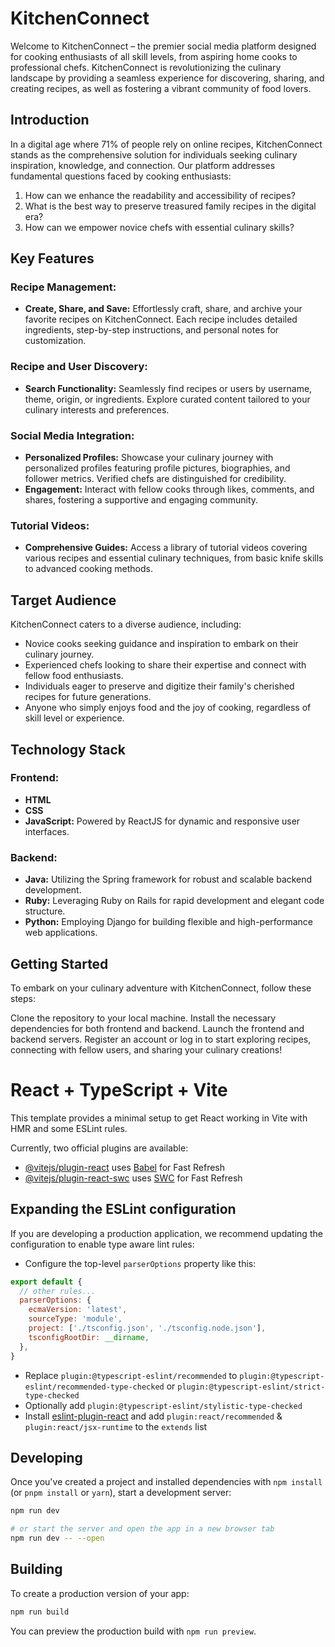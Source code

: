# KitchenConnect

Welcome to KitchenConnect – the premier social media platform designed for cooking enthusiasts of all skill levels, from aspiring home cooks to professional chefs. KitchenConnect is revolutionizing the culinary landscape by providing a seamless experience for discovering, sharing, and creating recipes, as well as fostering a vibrant community of food lovers.

## Introduction

In a digital age where 71% of people rely on online recipes, KitchenConnect stands as the comprehensive solution for individuals seeking culinary inspiration, knowledge, and connection. Our platform addresses fundamental questions faced by cooking enthusiasts:

1. How can we enhance the readability and accessibility of recipes?
2. What is the best way to preserve treasured family recipes in the digital era?
3. How can we empower novice chefs with essential culinary skills?

## Key Features

### Recipe Management:

- **Create, Share, and Save:** Effortlessly craft, share, and archive your favorite recipes on KitchenConnect. Each recipe includes detailed ingredients, step-by-step instructions, and personal notes for customization.

### Recipe and User Discovery:

- **Search Functionality:** Seamlessly find recipes or users by username, theme, origin, or ingredients. Explore curated content tailored to your culinary interests and preferences.

### Social Media Integration:

- **Personalized Profiles:** Showcase your culinary journey with personalized profiles featuring profile pictures, biographies, and follower metrics. Verified chefs are distinguished for credibility.
- **Engagement:** Interact with fellow cooks through likes, comments, and shares, fostering a supportive and engaging community.

### Tutorial Videos:

- **Comprehensive Guides:** Access a library of tutorial videos covering various recipes and essential culinary techniques, from basic knife skills to advanced cooking methods.

## Target Audience

KitchenConnect caters to a diverse audience, including:

- Novice cooks seeking guidance and inspiration to embark on their culinary journey.
- Experienced chefs looking to share their expertise and connect with fellow food enthusiasts.
- Individuals eager to preserve and digitize their family's cherished recipes for future generations.
- Anyone who simply enjoys food and the joy of cooking, regardless of skill level or experience.

## Technology Stack

### Frontend:

- **HTML**
- **CSS**
- **JavaScript:** Powered by ReactJS for dynamic and responsive user interfaces.

### Backend:

- **Java:** Utilizing the Spring framework for robust and scalable backend development.
- **Ruby:** Leveraging Ruby on Rails for rapid development and elegant code structure.
- **Python:** Employing Django for building flexible and high-performance web applications.

## Getting Started

To embark on your culinary adventure with KitchenConnect, follow these steps:

Clone the repository to your local machine.
Install the necessary dependencies for both frontend and backend.
Launch the frontend and backend servers.
Register an account or log in to start exploring recipes, connecting with fellow users, and sharing your culinary creations!

# React + TypeScript + Vite

This template provides a minimal setup to get React working in Vite with HMR and some ESLint rules.

Currently, two official plugins are available:

- [@vitejs/plugin-react](https://github.com/vitejs/vite-plugin-react/blob/main/packages/plugin-react/README.md) uses [Babel](https://babeljs.io/) for Fast Refresh
- [@vitejs/plugin-react-swc](https://github.com/vitejs/vite-plugin-react-swc) uses [SWC](https://swc.rs/) for Fast Refresh

## Expanding the ESLint configuration

If you are developing a production application, we recommend updating the configuration to enable type aware lint rules:

- Configure the top-level `parserOptions` property like this:

```js
export default {
  // other rules...
  parserOptions: {
    ecmaVersion: 'latest',
    sourceType: 'module',
    project: ['./tsconfig.json', './tsconfig.node.json'],
    tsconfigRootDir: __dirname,
  },
}
```

- Replace `plugin:@typescript-eslint/recommended` to `plugin:@typescript-eslint/recommended-type-checked` or `plugin:@typescript-eslint/strict-type-checked`
- Optionally add `plugin:@typescript-eslint/stylistic-type-checked`
- Install [eslint-plugin-react](https://github.com/jsx-eslint/eslint-plugin-react) and add `plugin:react/recommended` & `plugin:react/jsx-runtime` to the `extends` list

## Developing

Once you've created a project and installed dependencies with `npm install` (or `pnpm install` or `yarn`), start a development server:

```bash
npm run dev

# or start the server and open the app in a new browser tab
npm run dev -- --open
```

## Building

To create a production version of your app:

```bash
npm run build
```

You can preview the production build with `npm run preview`.

